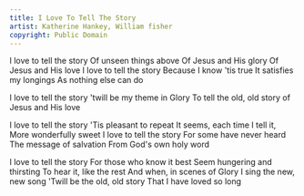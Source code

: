 ```yaml
---
title: I Love To Tell The Story
artist: Katherine Hankey, William fisher
copyright: Public Domain
---
```


I love to tell the story
Of unseen things above
Of Jesus and His glory
Of Jesus and His love
I love to tell the story
Because I know 'tis true
It satisfies my longings
As nothing else can do

I love to tell the story
'twill be my theme in Glory
To tell the old, old story
of Jesus and His love

I love to tell the story
'Tis pleasant to repeat
It seems, each time I tell it, 
More wonderfully sweet
I love to tell the story
For some have never heard
The message of salvation
From God's own holy word

I love to tell the story
For those who know it best
Seem hungering and thirsting
To hear it, like the rest
And when, in scenes of Glory
I sing the new, new song
'Twill be the old, old story
That I have loved so long

